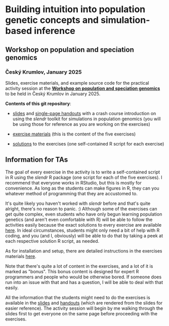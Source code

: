 # **Building intuition into population genetic concepts and simulation-based inference**

## Workshop on population and speciation genomics

### Český Krumlov, January 2025

Slides, exercise materials, and example source code for the practical activity session at the [**Workshop on population and speciation genomics**](http://evomics.org/workshops/workshop-on-population-and-speciation-genomics/2025-workshop-on-population-and-speciation-genomics-cesky-krumlov/) to be held in Český Krumlov in January 2025.

**Contents of this git repository**:

-   [slides](https://bodkan.quarto.pub/cesky-krumlov-2025/) and [single-page handouts](https://bodkan.quarto.pub/cesky-krumlov-2025-onepage/) with a crash course introduction on using the *slendr* toolkit for simulations in population genomics (you will be using those for reference as you are working on the exercises)

-   [exercise materials](exercises.md) (this is the content of the five exercises)

-   [solutions](https://github.com/bodkan/cesky-krumlov-2025/tree/main/solutions) to the exercises (one self-contained R script for each exercise)

## Information for TAs

The goal of every exercise in the activity is to write a self-contained script in R using the *slendr* R package (one script for each of the five exercises). I recommend that everyone works in RStudio, but this is mostly for convenience. As long as the students can make figures in R, they can you whatever method of programming that they are accustomed to.

It's quite likely you haven't worked with *slendr* before and that's quite alright, there's no reason to panic. :) Although some of the exercises can get quite complex, even students who have only begun learning population genetics (and aren't even comfortable with R) will be able to follow the activities easily because the exact solutions to every exercise are available [here](https://github.com/bodkan/cesky-krumlov-2025/tree/main/solutions). In ideal circumstances, students might only need a bit of help with R coding, and you (and I, obviously) will be able to do that by taking a peek at each respective solution R script, as needed.

As for installation and setup, there are detailed instructions in the exercises materials [here](https://github.com/bodkan/cesky-krumlov-2025/blob/main/exercises.md).

Note that there's quite a lot of content in the exercises, and a lot of it is marked as "bonus". This bonus content is designed for expert R programmers and people who would be otherwise bored. If someone does run into an issue with that and has a question, I will be able to deal with that easily.

All the information that the students might need to do the exercises is available in the [slides](https://bodkan.quarto.pub/cesky-krumlov-2025/) and [handouts](https://bodkan.quarto.pub/cesky-krumlov-2025-onepage/) (which are rendered from the slides for easier reference). The activity session will begin by me walking through the slides first to get everyone on the same page before proceeding with the exercises.
